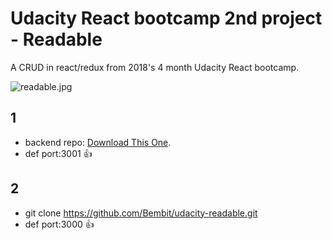 # Udacity React bootcamp 2nd project - Readable

A CRUD in react/redux from 2018's 4 month Udacity React bootcamp.

![readable.jpg](readable.jpg)

## 1
- backend repo: [Download This One](https://github.com/udacity/reactnd-project-readable-starter).
- def port:3001 :+1:

## 2
- git clone https://github.com/Bembit/udacity-readable.git
- def port:3000 :+1:
